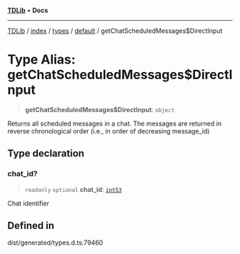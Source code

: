 [**TDLib**](../../../../../../README.md) • **Docs**

***

[TDLib](../../../../../../modules.md) / [index](../../../../../README.md) / [types](../../../README.md) / [default](../README.md) / getChatScheduledMessages$DirectInput

# Type Alias: getChatScheduledMessages$DirectInput

> **getChatScheduledMessages$DirectInput**: `object`

Returns all scheduled messages in a chat. The messages are returned in reverse chronological order (i.e., in order of decreasing message_id)

## Type declaration

### chat\_id?

> `readonly` `optional` **chat\_id**: [`int53`](int53.md)

Chat identifier

## Defined in

dist/generated/types.d.ts:79460
